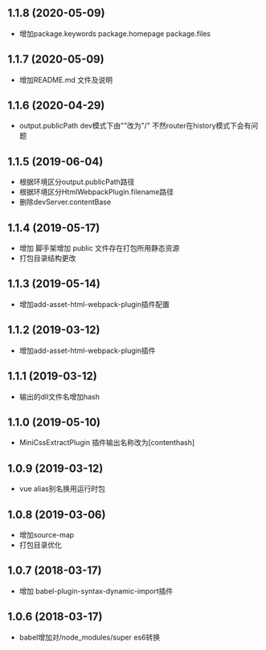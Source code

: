 ## 1.1.8 (2020-05-09)

- 增加package.keywords package.homepage package.files

## 1.1.7 (2020-05-09)

- 增加README.md 文件及说明

## 1.1.6 (2020-04-29)

- output.publicPath dev模式下由""改为"/" 不然router在history模式下会有问题

## 1.1.5 (2019-06-04)

- 根据环境区分output.publicPath路径
- 根据环境区分HtmlWebpackPlugin.filename路径
- 删除devServer.contentBase

## 1.1.4 (2019-05-17)

- 增加 脚手架增加 public 文件存在打包所用静态资源
- 打包目录结构更改

## 1.1.3 (2019-05-14)

- 增加add-asset-html-webpack-plugin插件配置

## 1.1.2 (2019-03-12)

- 增加add-asset-html-webpack-plugin插件

## 1.1.1 (2019-03-12)

- 输出的dll文件名增加hash

## 1.1.0 (2019-05-10)

- MiniCssExtractPlugin 插件输出名称改为[contenthash]

## 1.0.9 (2019-03-12)

- vue alias别名换用运行时包

## 1.0.8 (2019-03-06)

- 增加source-map
- 打包目录优化

## 1.0.7 (2018-03-17)

- 增加 babel-plugin-syntax-dynamic-import插件

## 1.0.6 (2018-03-17)

- babel增加对/node_modules/super es6转换